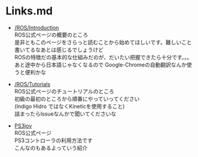 # Links.md

* [/ROS/Introduction](http://wiki.ros.org/ja/ROS/Introduction "Introduction")    
ROS公式ページの概要のところ  
是非ともこのページをさらっと読むことから始めてほしいです。難しいこと書いてるなあとは感じるでしょうけど  
ROSの特徴だの基本的な仕組みだのが、だいたい把握できたら十分です。。。  
あと途中から日本語じゃなくなるので Google-Chromeの自動翻訳なんか使うと便利かな  

* [/ROS/Tutorials](http://wiki.ros.org/ja/ROS/Tutorials "Tutorials")  
ROS公式ページのチュートリアルのところ  
初級の最初のところから順番にやっていってください  
(Indigo Hidro ではなくKineticを使用すること)  
詰まったらIssueなんかで聞いてくださいな  

* [PS3joy](http://wiki.ros.org/ps3joy/Tutorials/PairingJoystickAndBluetoothDongle "PS3")  
ROS公式ページ  
PS3コントローラの利用方法です  
こんなのもあるよっていう紹介  